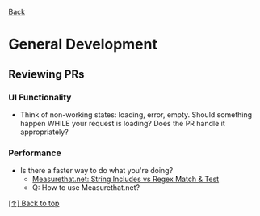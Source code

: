 [Back](https://github.com/coolinmc6/front-end-dev#front-end-development)
<a name="top"></a>

# General Development


## Reviewing PRs

### UI Functionality

- Think of non-working states: loading, error, empty. Should something happen WHILE your
request is loading? Does the PR handle it appropriately?

### Performance

- Is there a faster way to do what you're doing?
  - [Measurethat.net: String Includes vs Regex Match & Test](https://www.measurethat.net/Benchmarks/Show/13675/0/regextest-vs-stringincludes-vs-stringmatch)
  - Q: How to use Measurethat.net?

[[↑] Back to top](#top)
